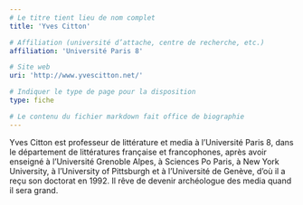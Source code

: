 ```yaml
---
# Le titre tient lieu de nom complet
title: 'Yves Citton'

# Affiliation (université d’attache, centre de recherche, etc.)
affiliation: 'Université Paris 8'

# Site web
uri: 'http://www.yvescitton.net/'

# Indiquer le type de page pour la disposition
type: fiche

# Le contenu du fichier markdown fait office de biographie
---
```


Yves Citton est professeur de littérature et media à l’Université Paris 8, dans le département de littératures française et francophones, après avoir enseigné à l’Université Grenoble Alpes, à Sciences Po Paris, à New York University, à l’University of Pittsburgh et à l’Université de Genève, d’où il a reçu son doctorat en 1992. Il rêve de devenir archéologue des media quand il sera grand.
